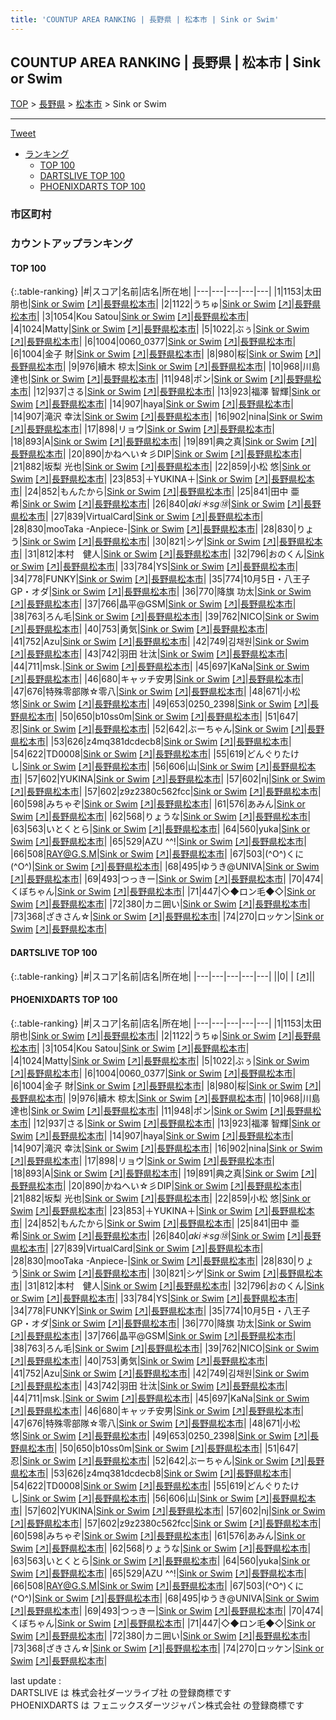 ```yaml
---
title: 'COUNTUP AREA RANKING | 長野県 | 松本市 | Sink or Swim'
---
```

## COUNTUP AREA RANKING | 長野県 | 松本市 | Sink or Swim

[TOP](/darts/rank/) > [長野県](/darts/rank/長野県/) > [松本市](/darts/rank/長野県/松本市/) > Sink or Swim

___

<a href="https://twitter.com/share?ref_src=twsrc%5Etfw" data-text="COUNTUP AREA RANKING | 長野県松本市Sink or Swim" class="twitter-share-button" data-hashtags="DARTSLIVE,PHOENIXDARTS,darts,ダーツ" data-show-count="false">Tweet</a>

* [ランキング](#カウントアップランキング)
    * [TOP 100](#top-100)
    * [DARTSLIVE TOP 100](#dartslive-top-100)
    * [PHOENIXDARTS TOP 100](#phoenixdarts-top-100)

### 市区町村

<ul>

</ul>

### カウントアップランキング

#### TOP 100



{:.table-ranking}
|#|スコア|名前|店名|所在地|
|---|---|---|---|---|
|1|1153|<span class="rank-name-pd"><span class="pro-icon-pd"></span>太田 朋也</span>|<a href="/darts/rank/shops/8727.html">Sink or Swim</a> <a href="https://vs.phoenixdarts.com/jp/shop/shopDetailInfo/s_8727?s_seq=8727">[↗]</a>|<a href="/darts/rank/長野県/松本市">長野県松本市</a>|
|2|1122|<span class="rank-name-pd">うちゅ</span>|<a href="/darts/rank/shops/8727.html">Sink or Swim</a> <a href="https://vs.phoenixdarts.com/jp/shop/shopDetailInfo/s_8727?s_seq=8727">[↗]</a>|<a href="/darts/rank/長野県/松本市">長野県松本市</a>|
|3|1054|<span class="rank-name-pd">Kou Satou</span>|<a href="/darts/rank/shops/8727.html">Sink or Swim</a> <a href="https://vs.phoenixdarts.com/jp/shop/shopDetailInfo/s_8727?s_seq=8727">[↗]</a>|<a href="/darts/rank/長野県/松本市">長野県松本市</a>|
|4|1024|<span class="rank-name-pd">Matty</span>|<a href="/darts/rank/shops/8727.html">Sink or Swim</a> <a href="https://vs.phoenixdarts.com/jp/shop/shopDetailInfo/s_8727?s_seq=8727">[↗]</a>|<a href="/darts/rank/長野県/松本市">長野県松本市</a>|
|5|1022|<span class="rank-name-pd">ぶぅ</span>|<a href="/darts/rank/shops/8727.html">Sink or Swim</a> <a href="https://vs.phoenixdarts.com/jp/shop/shopDetailInfo/s_8727?s_seq=8727">[↗]</a>|<a href="/darts/rank/長野県/松本市">長野県松本市</a>|
|6|1004|<span class="rank-name-pd">0060_0377</span>|<a href="/darts/rank/shops/8727.html">Sink or Swim</a> <a href="https://vs.phoenixdarts.com/jp/shop/shopDetailInfo/s_8727?s_seq=8727">[↗]</a>|<a href="/darts/rank/長野県/松本市">長野県松本市</a>|
|6|1004|<span class="rank-name-pd">金子 財</span>|<a href="/darts/rank/shops/8727.html">Sink or Swim</a> <a href="https://vs.phoenixdarts.com/jp/shop/shopDetailInfo/s_8727?s_seq=8727">[↗]</a>|<a href="/darts/rank/長野県/松本市">長野県松本市</a>|
|8|980|<span class="rank-name-pd">桜</span>|<a href="/darts/rank/shops/8727.html">Sink or Swim</a> <a href="https://vs.phoenixdarts.com/jp/shop/shopDetailInfo/s_8727?s_seq=8727">[↗]</a>|<a href="/darts/rank/長野県/松本市">長野県松本市</a>|
|9|976|<span class="rank-name-pd"><span class="pro-icon-pd"></span>續木 椋太</span>|<a href="/darts/rank/shops/8727.html">Sink or Swim</a> <a href="https://vs.phoenixdarts.com/jp/shop/shopDetailInfo/s_8727?s_seq=8727">[↗]</a>|<a href="/darts/rank/長野県/松本市">長野県松本市</a>|
|10|968|<span class="rank-name-pd">川島 達也</span>|<a href="/darts/rank/shops/8727.html">Sink or Swim</a> <a href="https://vs.phoenixdarts.com/jp/shop/shopDetailInfo/s_8727?s_seq=8727">[↗]</a>|<a href="/darts/rank/長野県/松本市">長野県松本市</a>|
|11|948|<span class="rank-name-pd">ポン</span>|<a href="/darts/rank/shops/8727.html">Sink or Swim</a> <a href="https://vs.phoenixdarts.com/jp/shop/shopDetailInfo/s_8727?s_seq=8727">[↗]</a>|<a href="/darts/rank/長野県/松本市">長野県松本市</a>|
|12|937|<span class="rank-name-pd">さる</span>|<a href="/darts/rank/shops/8727.html">Sink or Swim</a> <a href="https://vs.phoenixdarts.com/jp/shop/shopDetailInfo/s_8727?s_seq=8727">[↗]</a>|<a href="/darts/rank/長野県/松本市">長野県松本市</a>|
|13|923|<span class="rank-name-pd"><span class="pro-icon-pd"></span>福澤 智輝</span>|<a href="/darts/rank/shops/8727.html">Sink or Swim</a> <a href="https://vs.phoenixdarts.com/jp/shop/shopDetailInfo/s_8727?s_seq=8727">[↗]</a>|<a href="/darts/rank/長野県/松本市">長野県松本市</a>|
|14|907|<span class="rank-name-pd">haya</span>|<a href="/darts/rank/shops/8727.html">Sink or Swim</a> <a href="https://vs.phoenixdarts.com/jp/shop/shopDetailInfo/s_8727?s_seq=8727">[↗]</a>|<a href="/darts/rank/長野県/松本市">長野県松本市</a>|
|14|907|<span class="rank-name-pd"><span class="pro-icon-pd"></span>滝沢 幸汰</span>|<a href="/darts/rank/shops/8727.html">Sink or Swim</a> <a href="https://vs.phoenixdarts.com/jp/shop/shopDetailInfo/s_8727?s_seq=8727">[↗]</a>|<a href="/darts/rank/長野県/松本市">長野県松本市</a>|
|16|902|<span class="rank-name-pd">nina</span>|<a href="/darts/rank/shops/8727.html">Sink or Swim</a> <a href="https://vs.phoenixdarts.com/jp/shop/shopDetailInfo/s_8727?s_seq=8727">[↗]</a>|<a href="/darts/rank/長野県/松本市">長野県松本市</a>|
|17|898|<span class="rank-name-pd">リョウ</span>|<a href="/darts/rank/shops/8727.html">Sink or Swim</a> <a href="https://vs.phoenixdarts.com/jp/shop/shopDetailInfo/s_8727?s_seq=8727">[↗]</a>|<a href="/darts/rank/長野県/松本市">長野県松本市</a>|
|18|893|<span class="rank-name-pd">A</span>|<a href="/darts/rank/shops/8727.html">Sink or Swim</a> <a href="https://vs.phoenixdarts.com/jp/shop/shopDetailInfo/s_8727?s_seq=8727">[↗]</a>|<a href="/darts/rank/長野県/松本市">長野県松本市</a>|
|19|891|<span class="rank-name-pd">典之真</span>|<a href="/darts/rank/shops/8727.html">Sink or Swim</a> <a href="https://vs.phoenixdarts.com/jp/shop/shopDetailInfo/s_8727?s_seq=8727">[↗]</a>|<a href="/darts/rank/長野県/松本市">長野県松本市</a>|
|20|890|<span class="rank-name-pd">かねへい☆彡DIP</span>|<a href="/darts/rank/shops/8727.html">Sink or Swim</a> <a href="https://vs.phoenixdarts.com/jp/shop/shopDetailInfo/s_8727?s_seq=8727">[↗]</a>|<a href="/darts/rank/長野県/松本市">長野県松本市</a>|
|21|882|<span class="rank-name-pd"><span class="pro-icon-pd"></span>坂梨 光也</span>|<a href="/darts/rank/shops/8727.html">Sink or Swim</a> <a href="https://vs.phoenixdarts.com/jp/shop/shopDetailInfo/s_8727?s_seq=8727">[↗]</a>|<a href="/darts/rank/長野県/松本市">長野県松本市</a>|
|22|859|<span class="rank-name-pd">小松  悠</span>|<a href="/darts/rank/shops/8727.html">Sink or Swim</a> <a href="https://vs.phoenixdarts.com/jp/shop/shopDetailInfo/s_8727?s_seq=8727">[↗]</a>|<a href="/darts/rank/長野県/松本市">長野県松本市</a>|
|23|853|<span class="rank-name-pd">＋YUKINA＋</span>|<a href="/darts/rank/shops/8727.html">Sink or Swim</a> <a href="https://vs.phoenixdarts.com/jp/shop/shopDetailInfo/s_8727?s_seq=8727">[↗]</a>|<a href="/darts/rank/長野県/松本市">長野県松本市</a>|
|24|852|<span class="rank-name-pd">もんたから</span>|<a href="/darts/rank/shops/8727.html">Sink or Swim</a> <a href="https://vs.phoenixdarts.com/jp/shop/shopDetailInfo/s_8727?s_seq=8727">[↗]</a>|<a href="/darts/rank/長野県/松本市">長野県松本市</a>|
|25|841|<span class="rank-name-pd"><span class="pro-icon-pd"></span>田中 亜希</span>|<a href="/darts/rank/shops/8727.html">Sink or Swim</a> <a href="https://vs.phoenixdarts.com/jp/shop/shopDetailInfo/s_8727?s_seq=8727">[↗]</a>|<a href="/darts/rank/長野県/松本市">長野県松本市</a>|
|26|840|<span class="rank-name-pd">*aki＊sg⑱*</span>|<a href="/darts/rank/shops/8727.html">Sink or Swim</a> <a href="https://vs.phoenixdarts.com/jp/shop/shopDetailInfo/s_8727?s_seq=8727">[↗]</a>|<a href="/darts/rank/長野県/松本市">長野県松本市</a>|
|27|839|<span class="rank-name-pd">VirtualCard</span>|<a href="/darts/rank/shops/8727.html">Sink or Swim</a> <a href="https://vs.phoenixdarts.com/jp/shop/shopDetailInfo/s_8727?s_seq=8727">[↗]</a>|<a href="/darts/rank/長野県/松本市">長野県松本市</a>|
|28|830|<span class="rank-name-pd">mooTaka -Anpiece-</span>|<a href="/darts/rank/shops/8727.html">Sink or Swim</a> <a href="https://vs.phoenixdarts.com/jp/shop/shopDetailInfo/s_8727?s_seq=8727">[↗]</a>|<a href="/darts/rank/長野県/松本市">長野県松本市</a>|
|28|830|<span class="rank-name-pd">りょう</span>|<a href="/darts/rank/shops/8727.html">Sink or Swim</a> <a href="https://vs.phoenixdarts.com/jp/shop/shopDetailInfo/s_8727?s_seq=8727">[↗]</a>|<a href="/darts/rank/長野県/松本市">長野県松本市</a>|
|30|821|<span class="rank-name-pd">シゲ</span>|<a href="/darts/rank/shops/8727.html">Sink or Swim</a> <a href="https://vs.phoenixdarts.com/jp/shop/shopDetailInfo/s_8727?s_seq=8727">[↗]</a>|<a href="/darts/rank/長野県/松本市">長野県松本市</a>|
|31|812|<span class="rank-name-pd">本村　健人</span>|<a href="/darts/rank/shops/8727.html">Sink or Swim</a> <a href="https://vs.phoenixdarts.com/jp/shop/shopDetailInfo/s_8727?s_seq=8727">[↗]</a>|<a href="/darts/rank/長野県/松本市">長野県松本市</a>|
|32|796|<span class="rank-name-pd">おのくん</span>|<a href="/darts/rank/shops/8727.html">Sink or Swim</a> <a href="https://vs.phoenixdarts.com/jp/shop/shopDetailInfo/s_8727?s_seq=8727">[↗]</a>|<a href="/darts/rank/長野県/松本市">長野県松本市</a>|
|33|784|<span class="rank-name-pd">YS</span>|<a href="/darts/rank/shops/8727.html">Sink or Swim</a> <a href="https://vs.phoenixdarts.com/jp/shop/shopDetailInfo/s_8727?s_seq=8727">[↗]</a>|<a href="/darts/rank/長野県/松本市">長野県松本市</a>|
|34|778|<span class="rank-name-pd">FUNKY</span>|<a href="/darts/rank/shops/8727.html">Sink or Swim</a> <a href="https://vs.phoenixdarts.com/jp/shop/shopDetailInfo/s_8727?s_seq=8727">[↗]</a>|<a href="/darts/rank/長野県/松本市">長野県松本市</a>|
|35|774|<span class="rank-name-pd">10月5日・八王子GP・オダ</span>|<a href="/darts/rank/shops/8727.html">Sink or Swim</a> <a href="https://vs.phoenixdarts.com/jp/shop/shopDetailInfo/s_8727?s_seq=8727">[↗]</a>|<a href="/darts/rank/長野県/松本市">長野県松本市</a>|
|36|770|<span class="rank-name-pd"><span class="pro-icon-pd"></span>降旗 功太</span>|<a href="/darts/rank/shops/8727.html">Sink or Swim</a> <a href="https://vs.phoenixdarts.com/jp/shop/shopDetailInfo/s_8727?s_seq=8727">[↗]</a>|<a href="/darts/rank/長野県/松本市">長野県松本市</a>|
|37|766|<span class="rank-name-pd">晶平@GSM</span>|<a href="/darts/rank/shops/8727.html">Sink or Swim</a> <a href="https://vs.phoenixdarts.com/jp/shop/shopDetailInfo/s_8727?s_seq=8727">[↗]</a>|<a href="/darts/rank/長野県/松本市">長野県松本市</a>|
|38|763|<span class="rank-name-pd">ろん毛</span>|<a href="/darts/rank/shops/8727.html">Sink or Swim</a> <a href="https://vs.phoenixdarts.com/jp/shop/shopDetailInfo/s_8727?s_seq=8727">[↗]</a>|<a href="/darts/rank/長野県/松本市">長野県松本市</a>|
|39|762|<span class="rank-name-pd">NICO</span>|<a href="/darts/rank/shops/8727.html">Sink or Swim</a> <a href="https://vs.phoenixdarts.com/jp/shop/shopDetailInfo/s_8727?s_seq=8727">[↗]</a>|<a href="/darts/rank/長野県/松本市">長野県松本市</a>|
|40|753|<span class="rank-name-pd">勇気</span>|<a href="/darts/rank/shops/8727.html">Sink or Swim</a> <a href="https://vs.phoenixdarts.com/jp/shop/shopDetailInfo/s_8727?s_seq=8727">[↗]</a>|<a href="/darts/rank/長野県/松本市">長野県松本市</a>|
|41|752|<span class="rank-name-pd">Azu</span>|<a href="/darts/rank/shops/8727.html">Sink or Swim</a> <a href="https://vs.phoenixdarts.com/jp/shop/shopDetailInfo/s_8727?s_seq=8727">[↗]</a>|<a href="/darts/rank/長野県/松本市">長野県松本市</a>|
|42|749|<span class="rank-name-pd">김채원</span>|<a href="/darts/rank/shops/8727.html">Sink or Swim</a> <a href="https://vs.phoenixdarts.com/jp/shop/shopDetailInfo/s_8727?s_seq=8727">[↗]</a>|<a href="/darts/rank/長野県/松本市">長野県松本市</a>|
|43|742|<span class="rank-name-pd"><span class="pro-icon-pd"></span>羽田 壮汰</span>|<a href="/darts/rank/shops/8727.html">Sink or Swim</a> <a href="https://vs.phoenixdarts.com/jp/shop/shopDetailInfo/s_8727?s_seq=8727">[↗]</a>|<a href="/darts/rank/長野県/松本市">長野県松本市</a>|
|44|711|<span class="rank-name-pd">msk.</span>|<a href="/darts/rank/shops/8727.html">Sink or Swim</a> <a href="https://vs.phoenixdarts.com/jp/shop/shopDetailInfo/s_8727?s_seq=8727">[↗]</a>|<a href="/darts/rank/長野県/松本市">長野県松本市</a>|
|45|697|<span class="rank-name-pd">KaNa</span>|<a href="/darts/rank/shops/8727.html">Sink or Swim</a> <a href="https://vs.phoenixdarts.com/jp/shop/shopDetailInfo/s_8727?s_seq=8727">[↗]</a>|<a href="/darts/rank/長野県/松本市">長野県松本市</a>|
|46|680|<span class="rank-name-pd">キャッチ安男</span>|<a href="/darts/rank/shops/8727.html">Sink or Swim</a> <a href="https://vs.phoenixdarts.com/jp/shop/shopDetailInfo/s_8727?s_seq=8727">[↗]</a>|<a href="/darts/rank/長野県/松本市">長野県松本市</a>|
|47|676|<span class="rank-name-pd">特殊零部隊☆零八</span>|<a href="/darts/rank/shops/8727.html">Sink or Swim</a> <a href="https://vs.phoenixdarts.com/jp/shop/shopDetailInfo/s_8727?s_seq=8727">[↗]</a>|<a href="/darts/rank/長野県/松本市">長野県松本市</a>|
|48|671|<span class="rank-name-pd"><span class="pro-icon-pd"></span>小松 悠</span>|<a href="/darts/rank/shops/8727.html">Sink or Swim</a> <a href="https://vs.phoenixdarts.com/jp/shop/shopDetailInfo/s_8727?s_seq=8727">[↗]</a>|<a href="/darts/rank/長野県/松本市">長野県松本市</a>|
|49|653|<span class="rank-name-pd">0250_2398</span>|<a href="/darts/rank/shops/8727.html">Sink or Swim</a> <a href="https://vs.phoenixdarts.com/jp/shop/shopDetailInfo/s_8727?s_seq=8727">[↗]</a>|<a href="/darts/rank/長野県/松本市">長野県松本市</a>|
|50|650|<span class="rank-name-pd">b10ss0m</span>|<a href="/darts/rank/shops/8727.html">Sink or Swim</a> <a href="https://vs.phoenixdarts.com/jp/shop/shopDetailInfo/s_8727?s_seq=8727">[↗]</a>|<a href="/darts/rank/長野県/松本市">長野県松本市</a>|
|51|647|<span class="rank-name-pd">忍</span>|<a href="/darts/rank/shops/8727.html">Sink or Swim</a> <a href="https://vs.phoenixdarts.com/jp/shop/shopDetailInfo/s_8727?s_seq=8727">[↗]</a>|<a href="/darts/rank/長野県/松本市">長野県松本市</a>|
|52|642|<span class="rank-name-pd">ぶーちゃん</span>|<a href="/darts/rank/shops/8727.html">Sink or Swim</a> <a href="https://vs.phoenixdarts.com/jp/shop/shopDetailInfo/s_8727?s_seq=8727">[↗]</a>|<a href="/darts/rank/長野県/松本市">長野県松本市</a>|
|53|626|<span class="rank-name-pd">z4mq381dcdecb8</span>|<a href="/darts/rank/shops/8727.html">Sink or Swim</a> <a href="https://vs.phoenixdarts.com/jp/shop/shopDetailInfo/s_8727?s_seq=8727">[↗]</a>|<a href="/darts/rank/長野県/松本市">長野県松本市</a>|
|54|622|<span class="rank-name-pd">TD0008</span>|<a href="/darts/rank/shops/8727.html">Sink or Swim</a> <a href="https://vs.phoenixdarts.com/jp/shop/shopDetailInfo/s_8727?s_seq=8727">[↗]</a>|<a href="/darts/rank/長野県/松本市">長野県松本市</a>|
|55|619|<span class="rank-name-pd">どんぐりたけし</span>|<a href="/darts/rank/shops/8727.html">Sink or Swim</a> <a href="https://vs.phoenixdarts.com/jp/shop/shopDetailInfo/s_8727?s_seq=8727">[↗]</a>|<a href="/darts/rank/長野県/松本市">長野県松本市</a>|
|56|606|<span class="rank-name-pd">山</span>|<a href="/darts/rank/shops/8727.html">Sink or Swim</a> <a href="https://vs.phoenixdarts.com/jp/shop/shopDetailInfo/s_8727?s_seq=8727">[↗]</a>|<a href="/darts/rank/長野県/松本市">長野県松本市</a>|
|57|602|<span class="rank-name-pd">YUKINA</span>|<a href="/darts/rank/shops/8727.html">Sink or Swim</a> <a href="https://vs.phoenixdarts.com/jp/shop/shopDetailInfo/s_8727?s_seq=8727">[↗]</a>|<a href="/darts/rank/長野県/松本市">長野県松本市</a>|
|57|602|<span class="rank-name-pd">nj</span>|<a href="/darts/rank/shops/8727.html">Sink or Swim</a> <a href="https://vs.phoenixdarts.com/jp/shop/shopDetailInfo/s_8727?s_seq=8727">[↗]</a>|<a href="/darts/rank/長野県/松本市">長野県松本市</a>|
|57|602|<span class="rank-name-pd">z9z2380c562fcc</span>|<a href="/darts/rank/shops/8727.html">Sink or Swim</a> <a href="https://vs.phoenixdarts.com/jp/shop/shopDetailInfo/s_8727?s_seq=8727">[↗]</a>|<a href="/darts/rank/長野県/松本市">長野県松本市</a>|
|60|598|<span class="rank-name-pd">みちゃぞ</span>|<a href="/darts/rank/shops/8727.html">Sink or Swim</a> <a href="https://vs.phoenixdarts.com/jp/shop/shopDetailInfo/s_8727?s_seq=8727">[↗]</a>|<a href="/darts/rank/長野県/松本市">長野県松本市</a>|
|61|576|<span class="rank-name-pd">あみん</span>|<a href="/darts/rank/shops/8727.html">Sink or Swim</a> <a href="https://vs.phoenixdarts.com/jp/shop/shopDetailInfo/s_8727?s_seq=8727">[↗]</a>|<a href="/darts/rank/長野県/松本市">長野県松本市</a>|
|62|568|<span class="rank-name-pd">りょうな</span>|<a href="/darts/rank/shops/8727.html">Sink or Swim</a> <a href="https://vs.phoenixdarts.com/jp/shop/shopDetailInfo/s_8727?s_seq=8727">[↗]</a>|<a href="/darts/rank/長野県/松本市">長野県松本市</a>|
|63|563|<span class="rank-name-pd">いとくとら</span>|<a href="/darts/rank/shops/8727.html">Sink or Swim</a> <a href="https://vs.phoenixdarts.com/jp/shop/shopDetailInfo/s_8727?s_seq=8727">[↗]</a>|<a href="/darts/rank/長野県/松本市">長野県松本市</a>|
|64|560|<span class="rank-name-pd">yuka</span>|<a href="/darts/rank/shops/8727.html">Sink or Swim</a> <a href="https://vs.phoenixdarts.com/jp/shop/shopDetailInfo/s_8727?s_seq=8727">[↗]</a>|<a href="/darts/rank/長野県/松本市">長野県松本市</a>|
|65|529|<span class="rank-name-pd">AZU ^^!</span>|<a href="/darts/rank/shops/8727.html">Sink or Swim</a> <a href="https://vs.phoenixdarts.com/jp/shop/shopDetailInfo/s_8727?s_seq=8727">[↗]</a>|<a href="/darts/rank/長野県/松本市">長野県松本市</a>|
|66|508|<span class="rank-name-pd">RAY@G.S.M</span>|<a href="/darts/rank/shops/8727.html">Sink or Swim</a> <a href="https://vs.phoenixdarts.com/jp/shop/shopDetailInfo/s_8727?s_seq=8727">[↗]</a>|<a href="/darts/rank/長野県/松本市">長野県松本市</a>|
|67|503|<span class="rank-name-pd">(^O^)くに(^O^)</span>|<a href="/darts/rank/shops/8727.html">Sink or Swim</a> <a href="https://vs.phoenixdarts.com/jp/shop/shopDetailInfo/s_8727?s_seq=8727">[↗]</a>|<a href="/darts/rank/長野県/松本市">長野県松本市</a>|
|68|495|<span class="rank-name-pd">ゆうき@UNIVA</span>|<a href="/darts/rank/shops/8727.html">Sink or Swim</a> <a href="https://vs.phoenixdarts.com/jp/shop/shopDetailInfo/s_8727?s_seq=8727">[↗]</a>|<a href="/darts/rank/長野県/松本市">長野県松本市</a>|
|69|493|<span class="rank-name-pd">つっきー</span>|<a href="/darts/rank/shops/8727.html">Sink or Swim</a> <a href="https://vs.phoenixdarts.com/jp/shop/shopDetailInfo/s_8727?s_seq=8727">[↗]</a>|<a href="/darts/rank/長野県/松本市">長野県松本市</a>|
|70|474|<span class="rank-name-pd">くぼちゃん</span>|<a href="/darts/rank/shops/8727.html">Sink or Swim</a> <a href="https://vs.phoenixdarts.com/jp/shop/shopDetailInfo/s_8727?s_seq=8727">[↗]</a>|<a href="/darts/rank/長野県/松本市">長野県松本市</a>|
|71|447|<span class="rank-name-pd">◇◆ロン毛◆◇</span>|<a href="/darts/rank/shops/8727.html">Sink or Swim</a> <a href="https://vs.phoenixdarts.com/jp/shop/shopDetailInfo/s_8727?s_seq=8727">[↗]</a>|<a href="/darts/rank/長野県/松本市">長野県松本市</a>|
|72|380|<span class="rank-name-pd">カニ囲い</span>|<a href="/darts/rank/shops/8727.html">Sink or Swim</a> <a href="https://vs.phoenixdarts.com/jp/shop/shopDetailInfo/s_8727?s_seq=8727">[↗]</a>|<a href="/darts/rank/長野県/松本市">長野県松本市</a>|
|73|368|<span class="rank-name-pd">ざきさん☆</span>|<a href="/darts/rank/shops/8727.html">Sink or Swim</a> <a href="https://vs.phoenixdarts.com/jp/shop/shopDetailInfo/s_8727?s_seq=8727">[↗]</a>|<a href="/darts/rank/長野県/松本市">長野県松本市</a>|
|74|270|<span class="rank-name-pd">ロッケン</span>|<a href="/darts/rank/shops/8727.html">Sink or Swim</a> <a href="https://vs.phoenixdarts.com/jp/shop/shopDetailInfo/s_8727?s_seq=8727">[↗]</a>|<a href="/darts/rank/長野県/松本市">長野県松本市</a>|


#### DARTSLIVE TOP 100



{:.table-ranking}
|#|スコア|名前|店名|所在地|
|---|---|---|---|---|
||0|<span class="rank-name-dl"> </span>|<a href="/darts/rank/shops/.html"></a> <a href="">[↗]</a>|<a href="/darts/rank//"></a>|


#### PHOENIXDARTS TOP 100



{:.table-ranking}
|#|スコア|名前|店名|所在地|
|---|---|---|---|---|
|1|1153|<span class="rank-name-pd"><span class="pro-icon-pd"></span>太田 朋也</span>|<a href="/darts/rank/shops/8727.html">Sink or Swim</a> <a href="https://vs.phoenixdarts.com/jp/shop/shopDetailInfo/s_8727?s_seq=8727">[↗]</a>|<a href="/darts/rank/長野県/松本市">長野県松本市</a>|
|2|1122|<span class="rank-name-pd">うちゅ</span>|<a href="/darts/rank/shops/8727.html">Sink or Swim</a> <a href="https://vs.phoenixdarts.com/jp/shop/shopDetailInfo/s_8727?s_seq=8727">[↗]</a>|<a href="/darts/rank/長野県/松本市">長野県松本市</a>|
|3|1054|<span class="rank-name-pd">Kou Satou</span>|<a href="/darts/rank/shops/8727.html">Sink or Swim</a> <a href="https://vs.phoenixdarts.com/jp/shop/shopDetailInfo/s_8727?s_seq=8727">[↗]</a>|<a href="/darts/rank/長野県/松本市">長野県松本市</a>|
|4|1024|<span class="rank-name-pd">Matty</span>|<a href="/darts/rank/shops/8727.html">Sink or Swim</a> <a href="https://vs.phoenixdarts.com/jp/shop/shopDetailInfo/s_8727?s_seq=8727">[↗]</a>|<a href="/darts/rank/長野県/松本市">長野県松本市</a>|
|5|1022|<span class="rank-name-pd">ぶぅ</span>|<a href="/darts/rank/shops/8727.html">Sink or Swim</a> <a href="https://vs.phoenixdarts.com/jp/shop/shopDetailInfo/s_8727?s_seq=8727">[↗]</a>|<a href="/darts/rank/長野県/松本市">長野県松本市</a>|
|6|1004|<span class="rank-name-pd">0060_0377</span>|<a href="/darts/rank/shops/8727.html">Sink or Swim</a> <a href="https://vs.phoenixdarts.com/jp/shop/shopDetailInfo/s_8727?s_seq=8727">[↗]</a>|<a href="/darts/rank/長野県/松本市">長野県松本市</a>|
|6|1004|<span class="rank-name-pd">金子 財</span>|<a href="/darts/rank/shops/8727.html">Sink or Swim</a> <a href="https://vs.phoenixdarts.com/jp/shop/shopDetailInfo/s_8727?s_seq=8727">[↗]</a>|<a href="/darts/rank/長野県/松本市">長野県松本市</a>|
|8|980|<span class="rank-name-pd">桜</span>|<a href="/darts/rank/shops/8727.html">Sink or Swim</a> <a href="https://vs.phoenixdarts.com/jp/shop/shopDetailInfo/s_8727?s_seq=8727">[↗]</a>|<a href="/darts/rank/長野県/松本市">長野県松本市</a>|
|9|976|<span class="rank-name-pd"><span class="pro-icon-pd"></span>續木 椋太</span>|<a href="/darts/rank/shops/8727.html">Sink or Swim</a> <a href="https://vs.phoenixdarts.com/jp/shop/shopDetailInfo/s_8727?s_seq=8727">[↗]</a>|<a href="/darts/rank/長野県/松本市">長野県松本市</a>|
|10|968|<span class="rank-name-pd">川島 達也</span>|<a href="/darts/rank/shops/8727.html">Sink or Swim</a> <a href="https://vs.phoenixdarts.com/jp/shop/shopDetailInfo/s_8727?s_seq=8727">[↗]</a>|<a href="/darts/rank/長野県/松本市">長野県松本市</a>|
|11|948|<span class="rank-name-pd">ポン</span>|<a href="/darts/rank/shops/8727.html">Sink or Swim</a> <a href="https://vs.phoenixdarts.com/jp/shop/shopDetailInfo/s_8727?s_seq=8727">[↗]</a>|<a href="/darts/rank/長野県/松本市">長野県松本市</a>|
|12|937|<span class="rank-name-pd">さる</span>|<a href="/darts/rank/shops/8727.html">Sink or Swim</a> <a href="https://vs.phoenixdarts.com/jp/shop/shopDetailInfo/s_8727?s_seq=8727">[↗]</a>|<a href="/darts/rank/長野県/松本市">長野県松本市</a>|
|13|923|<span class="rank-name-pd"><span class="pro-icon-pd"></span>福澤 智輝</span>|<a href="/darts/rank/shops/8727.html">Sink or Swim</a> <a href="https://vs.phoenixdarts.com/jp/shop/shopDetailInfo/s_8727?s_seq=8727">[↗]</a>|<a href="/darts/rank/長野県/松本市">長野県松本市</a>|
|14|907|<span class="rank-name-pd">haya</span>|<a href="/darts/rank/shops/8727.html">Sink or Swim</a> <a href="https://vs.phoenixdarts.com/jp/shop/shopDetailInfo/s_8727?s_seq=8727">[↗]</a>|<a href="/darts/rank/長野県/松本市">長野県松本市</a>|
|14|907|<span class="rank-name-pd"><span class="pro-icon-pd"></span>滝沢 幸汰</span>|<a href="/darts/rank/shops/8727.html">Sink or Swim</a> <a href="https://vs.phoenixdarts.com/jp/shop/shopDetailInfo/s_8727?s_seq=8727">[↗]</a>|<a href="/darts/rank/長野県/松本市">長野県松本市</a>|
|16|902|<span class="rank-name-pd">nina</span>|<a href="/darts/rank/shops/8727.html">Sink or Swim</a> <a href="https://vs.phoenixdarts.com/jp/shop/shopDetailInfo/s_8727?s_seq=8727">[↗]</a>|<a href="/darts/rank/長野県/松本市">長野県松本市</a>|
|17|898|<span class="rank-name-pd">リョウ</span>|<a href="/darts/rank/shops/8727.html">Sink or Swim</a> <a href="https://vs.phoenixdarts.com/jp/shop/shopDetailInfo/s_8727?s_seq=8727">[↗]</a>|<a href="/darts/rank/長野県/松本市">長野県松本市</a>|
|18|893|<span class="rank-name-pd">A</span>|<a href="/darts/rank/shops/8727.html">Sink or Swim</a> <a href="https://vs.phoenixdarts.com/jp/shop/shopDetailInfo/s_8727?s_seq=8727">[↗]</a>|<a href="/darts/rank/長野県/松本市">長野県松本市</a>|
|19|891|<span class="rank-name-pd">典之真</span>|<a href="/darts/rank/shops/8727.html">Sink or Swim</a> <a href="https://vs.phoenixdarts.com/jp/shop/shopDetailInfo/s_8727?s_seq=8727">[↗]</a>|<a href="/darts/rank/長野県/松本市">長野県松本市</a>|
|20|890|<span class="rank-name-pd">かねへい☆彡DIP</span>|<a href="/darts/rank/shops/8727.html">Sink or Swim</a> <a href="https://vs.phoenixdarts.com/jp/shop/shopDetailInfo/s_8727?s_seq=8727">[↗]</a>|<a href="/darts/rank/長野県/松本市">長野県松本市</a>|
|21|882|<span class="rank-name-pd"><span class="pro-icon-pd"></span>坂梨 光也</span>|<a href="/darts/rank/shops/8727.html">Sink or Swim</a> <a href="https://vs.phoenixdarts.com/jp/shop/shopDetailInfo/s_8727?s_seq=8727">[↗]</a>|<a href="/darts/rank/長野県/松本市">長野県松本市</a>|
|22|859|<span class="rank-name-pd">小松  悠</span>|<a href="/darts/rank/shops/8727.html">Sink or Swim</a> <a href="https://vs.phoenixdarts.com/jp/shop/shopDetailInfo/s_8727?s_seq=8727">[↗]</a>|<a href="/darts/rank/長野県/松本市">長野県松本市</a>|
|23|853|<span class="rank-name-pd">＋YUKINA＋</span>|<a href="/darts/rank/shops/8727.html">Sink or Swim</a> <a href="https://vs.phoenixdarts.com/jp/shop/shopDetailInfo/s_8727?s_seq=8727">[↗]</a>|<a href="/darts/rank/長野県/松本市">長野県松本市</a>|
|24|852|<span class="rank-name-pd">もんたから</span>|<a href="/darts/rank/shops/8727.html">Sink or Swim</a> <a href="https://vs.phoenixdarts.com/jp/shop/shopDetailInfo/s_8727?s_seq=8727">[↗]</a>|<a href="/darts/rank/長野県/松本市">長野県松本市</a>|
|25|841|<span class="rank-name-pd"><span class="pro-icon-pd"></span>田中 亜希</span>|<a href="/darts/rank/shops/8727.html">Sink or Swim</a> <a href="https://vs.phoenixdarts.com/jp/shop/shopDetailInfo/s_8727?s_seq=8727">[↗]</a>|<a href="/darts/rank/長野県/松本市">長野県松本市</a>|
|26|840|<span class="rank-name-pd">*aki＊sg⑱*</span>|<a href="/darts/rank/shops/8727.html">Sink or Swim</a> <a href="https://vs.phoenixdarts.com/jp/shop/shopDetailInfo/s_8727?s_seq=8727">[↗]</a>|<a href="/darts/rank/長野県/松本市">長野県松本市</a>|
|27|839|<span class="rank-name-pd">VirtualCard</span>|<a href="/darts/rank/shops/8727.html">Sink or Swim</a> <a href="https://vs.phoenixdarts.com/jp/shop/shopDetailInfo/s_8727?s_seq=8727">[↗]</a>|<a href="/darts/rank/長野県/松本市">長野県松本市</a>|
|28|830|<span class="rank-name-pd">mooTaka -Anpiece-</span>|<a href="/darts/rank/shops/8727.html">Sink or Swim</a> <a href="https://vs.phoenixdarts.com/jp/shop/shopDetailInfo/s_8727?s_seq=8727">[↗]</a>|<a href="/darts/rank/長野県/松本市">長野県松本市</a>|
|28|830|<span class="rank-name-pd">りょう</span>|<a href="/darts/rank/shops/8727.html">Sink or Swim</a> <a href="https://vs.phoenixdarts.com/jp/shop/shopDetailInfo/s_8727?s_seq=8727">[↗]</a>|<a href="/darts/rank/長野県/松本市">長野県松本市</a>|
|30|821|<span class="rank-name-pd">シゲ</span>|<a href="/darts/rank/shops/8727.html">Sink or Swim</a> <a href="https://vs.phoenixdarts.com/jp/shop/shopDetailInfo/s_8727?s_seq=8727">[↗]</a>|<a href="/darts/rank/長野県/松本市">長野県松本市</a>|
|31|812|<span class="rank-name-pd">本村　健人</span>|<a href="/darts/rank/shops/8727.html">Sink or Swim</a> <a href="https://vs.phoenixdarts.com/jp/shop/shopDetailInfo/s_8727?s_seq=8727">[↗]</a>|<a href="/darts/rank/長野県/松本市">長野県松本市</a>|
|32|796|<span class="rank-name-pd">おのくん</span>|<a href="/darts/rank/shops/8727.html">Sink or Swim</a> <a href="https://vs.phoenixdarts.com/jp/shop/shopDetailInfo/s_8727?s_seq=8727">[↗]</a>|<a href="/darts/rank/長野県/松本市">長野県松本市</a>|
|33|784|<span class="rank-name-pd">YS</span>|<a href="/darts/rank/shops/8727.html">Sink or Swim</a> <a href="https://vs.phoenixdarts.com/jp/shop/shopDetailInfo/s_8727?s_seq=8727">[↗]</a>|<a href="/darts/rank/長野県/松本市">長野県松本市</a>|
|34|778|<span class="rank-name-pd">FUNKY</span>|<a href="/darts/rank/shops/8727.html">Sink or Swim</a> <a href="https://vs.phoenixdarts.com/jp/shop/shopDetailInfo/s_8727?s_seq=8727">[↗]</a>|<a href="/darts/rank/長野県/松本市">長野県松本市</a>|
|35|774|<span class="rank-name-pd">10月5日・八王子GP・オダ</span>|<a href="/darts/rank/shops/8727.html">Sink or Swim</a> <a href="https://vs.phoenixdarts.com/jp/shop/shopDetailInfo/s_8727?s_seq=8727">[↗]</a>|<a href="/darts/rank/長野県/松本市">長野県松本市</a>|
|36|770|<span class="rank-name-pd"><span class="pro-icon-pd"></span>降旗 功太</span>|<a href="/darts/rank/shops/8727.html">Sink or Swim</a> <a href="https://vs.phoenixdarts.com/jp/shop/shopDetailInfo/s_8727?s_seq=8727">[↗]</a>|<a href="/darts/rank/長野県/松本市">長野県松本市</a>|
|37|766|<span class="rank-name-pd">晶平@GSM</span>|<a href="/darts/rank/shops/8727.html">Sink or Swim</a> <a href="https://vs.phoenixdarts.com/jp/shop/shopDetailInfo/s_8727?s_seq=8727">[↗]</a>|<a href="/darts/rank/長野県/松本市">長野県松本市</a>|
|38|763|<span class="rank-name-pd">ろん毛</span>|<a href="/darts/rank/shops/8727.html">Sink or Swim</a> <a href="https://vs.phoenixdarts.com/jp/shop/shopDetailInfo/s_8727?s_seq=8727">[↗]</a>|<a href="/darts/rank/長野県/松本市">長野県松本市</a>|
|39|762|<span class="rank-name-pd">NICO</span>|<a href="/darts/rank/shops/8727.html">Sink or Swim</a> <a href="https://vs.phoenixdarts.com/jp/shop/shopDetailInfo/s_8727?s_seq=8727">[↗]</a>|<a href="/darts/rank/長野県/松本市">長野県松本市</a>|
|40|753|<span class="rank-name-pd">勇気</span>|<a href="/darts/rank/shops/8727.html">Sink or Swim</a> <a href="https://vs.phoenixdarts.com/jp/shop/shopDetailInfo/s_8727?s_seq=8727">[↗]</a>|<a href="/darts/rank/長野県/松本市">長野県松本市</a>|
|41|752|<span class="rank-name-pd">Azu</span>|<a href="/darts/rank/shops/8727.html">Sink or Swim</a> <a href="https://vs.phoenixdarts.com/jp/shop/shopDetailInfo/s_8727?s_seq=8727">[↗]</a>|<a href="/darts/rank/長野県/松本市">長野県松本市</a>|
|42|749|<span class="rank-name-pd">김채원</span>|<a href="/darts/rank/shops/8727.html">Sink or Swim</a> <a href="https://vs.phoenixdarts.com/jp/shop/shopDetailInfo/s_8727?s_seq=8727">[↗]</a>|<a href="/darts/rank/長野県/松本市">長野県松本市</a>|
|43|742|<span class="rank-name-pd"><span class="pro-icon-pd"></span>羽田 壮汰</span>|<a href="/darts/rank/shops/8727.html">Sink or Swim</a> <a href="https://vs.phoenixdarts.com/jp/shop/shopDetailInfo/s_8727?s_seq=8727">[↗]</a>|<a href="/darts/rank/長野県/松本市">長野県松本市</a>|
|44|711|<span class="rank-name-pd">msk.</span>|<a href="/darts/rank/shops/8727.html">Sink or Swim</a> <a href="https://vs.phoenixdarts.com/jp/shop/shopDetailInfo/s_8727?s_seq=8727">[↗]</a>|<a href="/darts/rank/長野県/松本市">長野県松本市</a>|
|45|697|<span class="rank-name-pd">KaNa</span>|<a href="/darts/rank/shops/8727.html">Sink or Swim</a> <a href="https://vs.phoenixdarts.com/jp/shop/shopDetailInfo/s_8727?s_seq=8727">[↗]</a>|<a href="/darts/rank/長野県/松本市">長野県松本市</a>|
|46|680|<span class="rank-name-pd">キャッチ安男</span>|<a href="/darts/rank/shops/8727.html">Sink or Swim</a> <a href="https://vs.phoenixdarts.com/jp/shop/shopDetailInfo/s_8727?s_seq=8727">[↗]</a>|<a href="/darts/rank/長野県/松本市">長野県松本市</a>|
|47|676|<span class="rank-name-pd">特殊零部隊☆零八</span>|<a href="/darts/rank/shops/8727.html">Sink or Swim</a> <a href="https://vs.phoenixdarts.com/jp/shop/shopDetailInfo/s_8727?s_seq=8727">[↗]</a>|<a href="/darts/rank/長野県/松本市">長野県松本市</a>|
|48|671|<span class="rank-name-pd"><span class="pro-icon-pd"></span>小松 悠</span>|<a href="/darts/rank/shops/8727.html">Sink or Swim</a> <a href="https://vs.phoenixdarts.com/jp/shop/shopDetailInfo/s_8727?s_seq=8727">[↗]</a>|<a href="/darts/rank/長野県/松本市">長野県松本市</a>|
|49|653|<span class="rank-name-pd">0250_2398</span>|<a href="/darts/rank/shops/8727.html">Sink or Swim</a> <a href="https://vs.phoenixdarts.com/jp/shop/shopDetailInfo/s_8727?s_seq=8727">[↗]</a>|<a href="/darts/rank/長野県/松本市">長野県松本市</a>|
|50|650|<span class="rank-name-pd">b10ss0m</span>|<a href="/darts/rank/shops/8727.html">Sink or Swim</a> <a href="https://vs.phoenixdarts.com/jp/shop/shopDetailInfo/s_8727?s_seq=8727">[↗]</a>|<a href="/darts/rank/長野県/松本市">長野県松本市</a>|
|51|647|<span class="rank-name-pd">忍</span>|<a href="/darts/rank/shops/8727.html">Sink or Swim</a> <a href="https://vs.phoenixdarts.com/jp/shop/shopDetailInfo/s_8727?s_seq=8727">[↗]</a>|<a href="/darts/rank/長野県/松本市">長野県松本市</a>|
|52|642|<span class="rank-name-pd">ぶーちゃん</span>|<a href="/darts/rank/shops/8727.html">Sink or Swim</a> <a href="https://vs.phoenixdarts.com/jp/shop/shopDetailInfo/s_8727?s_seq=8727">[↗]</a>|<a href="/darts/rank/長野県/松本市">長野県松本市</a>|
|53|626|<span class="rank-name-pd">z4mq381dcdecb8</span>|<a href="/darts/rank/shops/8727.html">Sink or Swim</a> <a href="https://vs.phoenixdarts.com/jp/shop/shopDetailInfo/s_8727?s_seq=8727">[↗]</a>|<a href="/darts/rank/長野県/松本市">長野県松本市</a>|
|54|622|<span class="rank-name-pd">TD0008</span>|<a href="/darts/rank/shops/8727.html">Sink or Swim</a> <a href="https://vs.phoenixdarts.com/jp/shop/shopDetailInfo/s_8727?s_seq=8727">[↗]</a>|<a href="/darts/rank/長野県/松本市">長野県松本市</a>|
|55|619|<span class="rank-name-pd">どんぐりたけし</span>|<a href="/darts/rank/shops/8727.html">Sink or Swim</a> <a href="https://vs.phoenixdarts.com/jp/shop/shopDetailInfo/s_8727?s_seq=8727">[↗]</a>|<a href="/darts/rank/長野県/松本市">長野県松本市</a>|
|56|606|<span class="rank-name-pd">山</span>|<a href="/darts/rank/shops/8727.html">Sink or Swim</a> <a href="https://vs.phoenixdarts.com/jp/shop/shopDetailInfo/s_8727?s_seq=8727">[↗]</a>|<a href="/darts/rank/長野県/松本市">長野県松本市</a>|
|57|602|<span class="rank-name-pd">YUKINA</span>|<a href="/darts/rank/shops/8727.html">Sink or Swim</a> <a href="https://vs.phoenixdarts.com/jp/shop/shopDetailInfo/s_8727?s_seq=8727">[↗]</a>|<a href="/darts/rank/長野県/松本市">長野県松本市</a>|
|57|602|<span class="rank-name-pd">nj</span>|<a href="/darts/rank/shops/8727.html">Sink or Swim</a> <a href="https://vs.phoenixdarts.com/jp/shop/shopDetailInfo/s_8727?s_seq=8727">[↗]</a>|<a href="/darts/rank/長野県/松本市">長野県松本市</a>|
|57|602|<span class="rank-name-pd">z9z2380c562fcc</span>|<a href="/darts/rank/shops/8727.html">Sink or Swim</a> <a href="https://vs.phoenixdarts.com/jp/shop/shopDetailInfo/s_8727?s_seq=8727">[↗]</a>|<a href="/darts/rank/長野県/松本市">長野県松本市</a>|
|60|598|<span class="rank-name-pd">みちゃぞ</span>|<a href="/darts/rank/shops/8727.html">Sink or Swim</a> <a href="https://vs.phoenixdarts.com/jp/shop/shopDetailInfo/s_8727?s_seq=8727">[↗]</a>|<a href="/darts/rank/長野県/松本市">長野県松本市</a>|
|61|576|<span class="rank-name-pd">あみん</span>|<a href="/darts/rank/shops/8727.html">Sink or Swim</a> <a href="https://vs.phoenixdarts.com/jp/shop/shopDetailInfo/s_8727?s_seq=8727">[↗]</a>|<a href="/darts/rank/長野県/松本市">長野県松本市</a>|
|62|568|<span class="rank-name-pd">りょうな</span>|<a href="/darts/rank/shops/8727.html">Sink or Swim</a> <a href="https://vs.phoenixdarts.com/jp/shop/shopDetailInfo/s_8727?s_seq=8727">[↗]</a>|<a href="/darts/rank/長野県/松本市">長野県松本市</a>|
|63|563|<span class="rank-name-pd">いとくとら</span>|<a href="/darts/rank/shops/8727.html">Sink or Swim</a> <a href="https://vs.phoenixdarts.com/jp/shop/shopDetailInfo/s_8727?s_seq=8727">[↗]</a>|<a href="/darts/rank/長野県/松本市">長野県松本市</a>|
|64|560|<span class="rank-name-pd">yuka</span>|<a href="/darts/rank/shops/8727.html">Sink or Swim</a> <a href="https://vs.phoenixdarts.com/jp/shop/shopDetailInfo/s_8727?s_seq=8727">[↗]</a>|<a href="/darts/rank/長野県/松本市">長野県松本市</a>|
|65|529|<span class="rank-name-pd">AZU ^^!</span>|<a href="/darts/rank/shops/8727.html">Sink or Swim</a> <a href="https://vs.phoenixdarts.com/jp/shop/shopDetailInfo/s_8727?s_seq=8727">[↗]</a>|<a href="/darts/rank/長野県/松本市">長野県松本市</a>|
|66|508|<span class="rank-name-pd">RAY@G.S.M</span>|<a href="/darts/rank/shops/8727.html">Sink or Swim</a> <a href="https://vs.phoenixdarts.com/jp/shop/shopDetailInfo/s_8727?s_seq=8727">[↗]</a>|<a href="/darts/rank/長野県/松本市">長野県松本市</a>|
|67|503|<span class="rank-name-pd">(^O^)くに(^O^)</span>|<a href="/darts/rank/shops/8727.html">Sink or Swim</a> <a href="https://vs.phoenixdarts.com/jp/shop/shopDetailInfo/s_8727?s_seq=8727">[↗]</a>|<a href="/darts/rank/長野県/松本市">長野県松本市</a>|
|68|495|<span class="rank-name-pd">ゆうき@UNIVA</span>|<a href="/darts/rank/shops/8727.html">Sink or Swim</a> <a href="https://vs.phoenixdarts.com/jp/shop/shopDetailInfo/s_8727?s_seq=8727">[↗]</a>|<a href="/darts/rank/長野県/松本市">長野県松本市</a>|
|69|493|<span class="rank-name-pd">つっきー</span>|<a href="/darts/rank/shops/8727.html">Sink or Swim</a> <a href="https://vs.phoenixdarts.com/jp/shop/shopDetailInfo/s_8727?s_seq=8727">[↗]</a>|<a href="/darts/rank/長野県/松本市">長野県松本市</a>|
|70|474|<span class="rank-name-pd">くぼちゃん</span>|<a href="/darts/rank/shops/8727.html">Sink or Swim</a> <a href="https://vs.phoenixdarts.com/jp/shop/shopDetailInfo/s_8727?s_seq=8727">[↗]</a>|<a href="/darts/rank/長野県/松本市">長野県松本市</a>|
|71|447|<span class="rank-name-pd">◇◆ロン毛◆◇</span>|<a href="/darts/rank/shops/8727.html">Sink or Swim</a> <a href="https://vs.phoenixdarts.com/jp/shop/shopDetailInfo/s_8727?s_seq=8727">[↗]</a>|<a href="/darts/rank/長野県/松本市">長野県松本市</a>|
|72|380|<span class="rank-name-pd">カニ囲い</span>|<a href="/darts/rank/shops/8727.html">Sink or Swim</a> <a href="https://vs.phoenixdarts.com/jp/shop/shopDetailInfo/s_8727?s_seq=8727">[↗]</a>|<a href="/darts/rank/長野県/松本市">長野県松本市</a>|
|73|368|<span class="rank-name-pd">ざきさん☆</span>|<a href="/darts/rank/shops/8727.html">Sink or Swim</a> <a href="https://vs.phoenixdarts.com/jp/shop/shopDetailInfo/s_8727?s_seq=8727">[↗]</a>|<a href="/darts/rank/長野県/松本市">長野県松本市</a>|
|74|270|<span class="rank-name-pd">ロッケン</span>|<a href="/darts/rank/shops/8727.html">Sink or Swim</a> <a href="https://vs.phoenixdarts.com/jp/shop/shopDetailInfo/s_8727?s_seq=8727">[↗]</a>|<a href="/darts/rank/長野県/松本市">長野県松本市</a>|


<div class="footer border-top border-gray-light mt-5 pt-3 text-right text-gray">
    last update : <span style="font-weight: italic" id="foot_last_modified"></span><br />
    DARTSLIVE は 株式会社ダーツライブ社 の登録商標です<br />
    PHOENIXDARTS は フェニックスダーツジャパン株式会社 の登録商標です<br />
</div>

<script src="https://cdnjs.cloudflare.com/ajax/libs/jquery.tablesorter/2.31.3/js/jquery.tablesorter.min.js" integrity="sha512-qzgd5cYSZcosqpzpn7zF2ZId8f/8CHmFKZ8j7mU4OUXTNRd5g+ZHBPsgKEwoqxCtdQvExE5LprwwPAgoicguNg==" crossorigin="anonymous" referrerpolicy="no-referrer"></script>
<link rel="stylesheet" href="https://cdnjs.cloudflare.com/ajax/libs/jquery.tablesorter/2.31.3/css/theme.default.min.css" integrity="sha512-wghhOJkjQX0Lh3NSWvNKeZ0ZpNn+SPVXX1Qyc9OCaogADktxrBiBdKGDoqVUOyhStvMBmJQ8ZdMHiR3wuEq8+w==" crossorigin="anonymous" referrerpolicy="no-referrer" />
<script>
$(function() {
    $(".table-ranking").tablesorter({sortList:[[0, 0]]});
    $("#foot_last_modified").text(formatDate(new Date(document.lastModified), 'yyyy-MM-dd HH:mm:ss'));
});
</script>

<script async src="https://platform.twitter.com/widgets.js" charset="utf-8"></script>